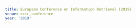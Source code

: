 ```yaml
---
title: European Conference on Information Retrieval (2019)
venue: ecir_conference
year: '2019'
---
```

